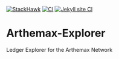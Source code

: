 [![StackHawk](https://github.com/Arthemax/Arthemax-Explorer/actions/workflows/stackhawk.yml/badge.svg)](https://github.com/Arthemax/Arthemax-Explorer/actions/workflows/stackhawk.yml)
[![CI](https://github.com/Arthemax/Arthemax-Explorer/actions/workflows/blank.yml/badge.svg)](https://github.com/Arthemax/Arthemax-Explorer/actions/workflows/blank.yml)
[![Jekyll site CI](https://github.com/Arthemax/Arthemax-Explorer/actions/workflows/jekyll-docker.yml/badge.svg)](https://github.com/Arthemax/Arthemax-Explorer/actions/workflows/jekyll-docker.yml)

# Arthemax-Explorer
Ledger Explorer for the Arthemax Network
